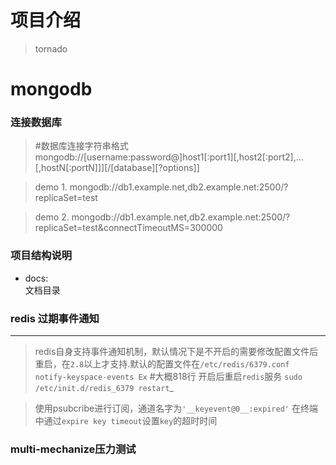 # 项目介绍
>tornado

# mongodb 

### 连接数据库
> #数据库连接字符串格式  
> mongodb://[username:password@]host1[:port1][,host2[:port2],...[,hostN[:portN]]][/[database][?options]]

>demo 1. mongodb://db1.example.net,db2.example.net:2500/?replicaSet=test

>demo 2. mongodb://db1.example.net,db2.example.net:2500/?replicaSet=test&connectTimeoutMS=300000


### 项目结构说明

- docs:  
    文档目录
    
### redis 过期事件通知
---

> redis自身支持事件通知机制，默认情况下是不开启的需要修改配置文件后重启，在`2.8`以上才支持.默认的配置文件在`/etc/redis/6379.conf`  
    `notify-keyspace-events Ex`   #大概818行
    开启后重启`redis`服务
    `sudo /etc/init.d/redis_6379 restart`_

> 使用psubcribe进行订阅，通道名字为`'__keyevent@0__:expired'`
    在终端中通过`expire key timeout`设置`key`的超时时间


### multi-mechanize压力测试
    



